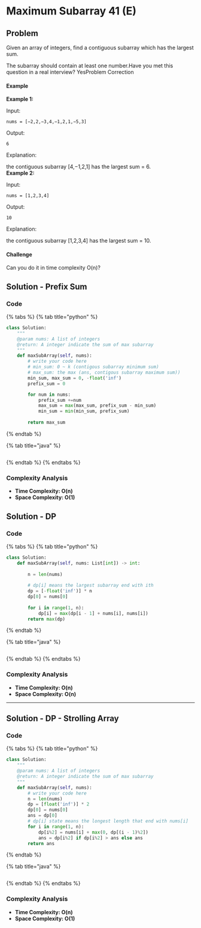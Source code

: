 # Maximum Subarray 41 (E)

## Problem

Given an array of integers, find a contiguous subarray which has the largest sum.

The subarray should contain at least one number.Have you met this question in a real interview?  YesProblem Correction

#### Example

**Example 1:**

Input:

```
nums = [−2,2,−3,4,−1,2,1,−5,3]
```

Output:

```
6
```

Explanation:

the contiguous subarray \[4,−1,2,1] has the largest sum = 6.\
**Example 2:**

Input:

```
nums = [1,2,3,4]
```

Output:

```
10
```

Explanation:

the contiguous subarray \[1,2,3,4] has the largest sum = 10.

#### Challenge

Can you do it in time complexity O(n)?

## Solution - Prefix Sum

### Code

{% tabs %}
{% tab title="python" %}
```python
class Solution:
    """
    @param nums: A list of integers
    @return: A integer indicate the sum of max subarray
    """
    def maxSubArray(self, nums):
        # write your code here
        # min_sum: 0 ~ k (contigous subarray minimum sum)
        # max_sum: the max (ans, contigous subarray maximum sum))
        min_sum, max_sum = 0, -float('inf')
        prefix_sum = 0

        for num in nums:
            prefix_sum +=num
            max_sum = max(max_sum, prefix_sum - min_sum)
            min_sum = min(min_sum, prefix_sum)
        
        return max_sum
```
{% endtab %}

{% tab title="java" %}
```
```
{% endtab %}
{% endtabs %}

### Complexity Analysis

* **Time Complexity: O(n)**
* **Space Complexity: O(1)**

## Solution - DP

### Code

{% tabs %}
{% tab title="python" %}
```python
class Solution:
    def maxSubArray(self, nums: List[int]) -> int:
        
        n = len(nums)
        
        # dp[i] means the largest subarray end with ith
        dp = [-float('inf')] * n
        dp[0] = nums[0]
        
        for i in range(1, n):
            dp[i] = max(dp[i - 1] + nums[i], nums[i])
        return max(dp)
```
{% endtab %}

{% tab title="java" %}
```
```
{% endtab %}
{% endtabs %}

### Complexity Analysis

* **Time Complexity: O(n)**
* **Space Complexity: O(n)**

****

## Solution - DP - Strolling Array

### Code

{% tabs %}
{% tab title="python" %}
```python
class Solution:
    """
    @param nums: A list of integers
    @return: A integer indicate the sum of max subarray
    """
    def maxSubArray(self, nums):
        # write your code here
        n = len(nums)
        dp = [float('inf')] * 2
        dp[0] = nums[0]
        ans = dp[0]
        # dp[i] state means the longest length that end with nums[i]
        for i in range(1, n):
            dp[i%2] = nums[i] + max(0, dp[(i - 1)%2])
            ans = dp[i%2] if dp[i%2] > ans else ans
        return ans
```
{% endtab %}

{% tab title="java" %}
```
```
{% endtab %}
{% endtabs %}

### Complexity Analysis

* **Time Complexity: O(n)**
* **Space Complexity: O(1)**
